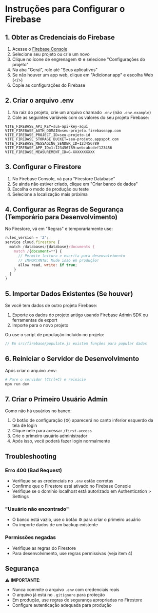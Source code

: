 # Instruções para Configurar o Firebase

## 1. Obter as Credenciais do Firebase

1. Acesse o [Firebase Console](https://console.firebase.google.com/)
2. Selecione seu projeto ou crie um novo
3. Clique no ícone de engrenagem ⚙️ e selecione "Configurações do projeto"
4. Na aba "Geral", role até "Seus aplicativos"
5. Se não houver um app web, clique em "Adicionar app" e escolha Web (</>) 
6. Copie as configurações do Firebase

## 2. Criar o arquivo .env

1. Na raiz do projeto, crie um arquivo chamado `.env` (não `.env.example`)
2. Cole as seguintes variáveis com os valores do seu projeto Firebase:

```env
VITE_FIREBASE_API_KEY=sua-api-key-aqui
VITE_FIREBASE_AUTH_DOMAIN=seu-projeto.firebaseapp.com
VITE_FIREBASE_PROJECT_ID=seu-projeto-id
VITE_FIREBASE_STORAGE_BUCKET=seu-projeto.appspot.com
VITE_FIREBASE_MESSAGING_SENDER_ID=123456789
VITE_FIREBASE_APP_ID=1:123456789:web:abcdef123456
VITE_FIREBASE_MEASUREMENT_ID=G-XXXXXXXXXX
```

## 3. Configurar o Firestore

1. No Firebase Console, vá para "Firestore Database"
2. Se ainda não estiver criado, clique em "Criar banco de dados"
3. Escolha o modo de produção ou teste
4. Selecione a localização mais próxima

## 4. Configurar as Regras de Segurança (Temporário para Desenvolvimento)

No Firestore, vá em "Regras" e temporariamente use:

```javascript
rules_version = '2';
service cloud.firestore {
  match /databases/{database}/documents {
    match /{document=**} {
      // Permite leitura e escrita para desenvolvimento
      // IMPORTANTE: Mude isso em produção!
      allow read, write: if true;
    }
  }
}
```

## 5. Importar Dados Existentes (Se houver)

Se você tem dados de outro projeto Firebase:

1. Exporte os dados do projeto antigo usando Firebase Admin SDK ou ferramentas de export
2. Importe para o novo projeto

Ou use o script de população incluído no projeto:
```javascript
// Em src/firebase/populate.js existem funções para popular dados
```

## 6. Reiniciar o Servidor de Desenvolvimento

Após criar o arquivo .env:

```bash
# Pare o servidor (Ctrl+C) e reinicie
npm run dev
```

## 7. Criar o Primeiro Usuário Admin

Como não há usuários no banco:

1. O botão de configuração (⚙️) aparecerá no canto inferior esquerdo da tela de login
2. Clique nele para acessar `/first-access`
3. Crie o primeiro usuário administrador
4. Após isso, você poderá fazer login normalmente

## Troubleshooting

### Erro 400 (Bad Request)
- Verifique se as credenciais no `.env` estão corretas
- Confirme que o Firestore está ativado no Firebase Console
- Verifique se o domínio localhost está autorizado em Authentication > Settings

### "Usuário não encontrado"
- O banco está vazio, use o botão ⚙️ para criar o primeiro usuário
- Ou importe dados de um backup existente

### Permissões negadas
- Verifique as regras do Firestore
- Para desenvolvimento, use regras permissivas (veja item 4)

## Segurança

⚠️ **IMPORTANTE**: 
- Nunca commite o arquivo `.env` com credenciais reais
- O arquivo já está no `.gitignore` para proteção
- Em produção, use regras de segurança apropriadas no Firestore
- Configure autenticação adequada para produção